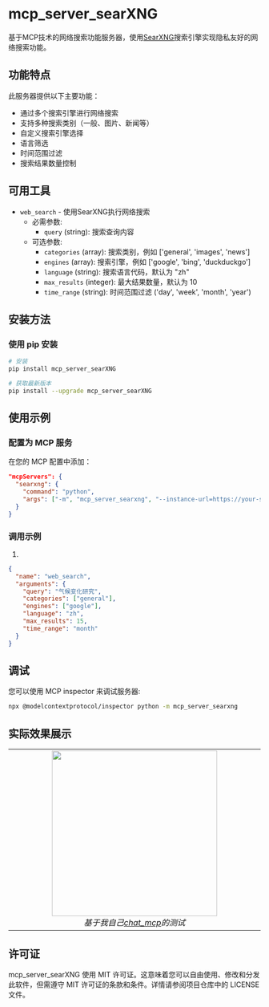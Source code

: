 # mcp_server_searXNG

基于MCP技术的网络搜索功能服务器，使用[SearXNG]([https://searx.github.io/searx/](https://github.com/searxng/searxng))搜索引擎实现隐私友好的网络搜索功能。

## 功能特点

此服务器提供以下主要功能：

- 通过多个搜索引擎进行网络搜索
- 支持多种搜索类别（一般、图片、新闻等）
- 自定义搜索引擎选择
- 语言筛选
- 时间范围过滤
- 搜索结果数量控制

## 可用工具

- `web_search` - 使用SearXNG执行网络搜索
  - 必需参数:
    - `query` (string): 搜索查询内容
  - 可选参数:
    - `categories` (array): 搜索类别，例如 ['general', 'images', 'news']
    - `engines` (array): 搜索引擎，例如 ['google', 'bing', 'duckduckgo']
    - `language` (string): 搜索语言代码，默认为 "zh"
    - `max_results` (integer): 最大结果数量，默认为 10
    - `time_range` (string): 时间范围过滤 ('day', 'week', 'month', 'year')

## 安装方法

### 使用 pip 安装

```bash
# 安装
pip install mcp_server_searXNG

# 获取最新版本
pip install --upgrade mcp_server_searXNG
```

## 使用示例

### 配置为 MCP 服务

在您的 MCP 配置中添加：

```json
"mcpServers": {
  "searxng": {
    "command": "python",
    "args": ["-m", "mcp_server_searxng", "--instance-url=https://your-searxng-instance.com"]
  }
}
```

### 调用示例
1.
```json
{
  "name": "web_search",
  "arguments": {
    "query": "气候变化研究",
    "categories": ["general"],
    "engines": ["google"],
    "language": "zh",
    "max_results": 15,
    "time_range": "month"
  }
}
```

## 调试

您可以使用 MCP inspector 来调试服务器:

```bash
npx @modelcontextprotocol/inspector python -m mcp_server_searxng
```

## 实际效果展示

<table>
  <tr>
    <td align="center" width="50%">
      <img src="https://raw.githubusercontent.com/panxingfeng/mcp_server_searXNG/main/搜索工具测试.gif" width="330" /><br>
      <em>基于我自己<a href="https://github.com/panxingfeng/chat_mcp">chat_mcp</a>的测试</em>
    </td>
  </tr>
</table>

## 许可证
mcp_server_searXNG 使用 MIT 许可证。这意味着您可以自由使用、修改和分发此软件，但需遵守 MIT 许可证的条款和条件。详情请参阅项目仓库中的 LICENSE 文件。
